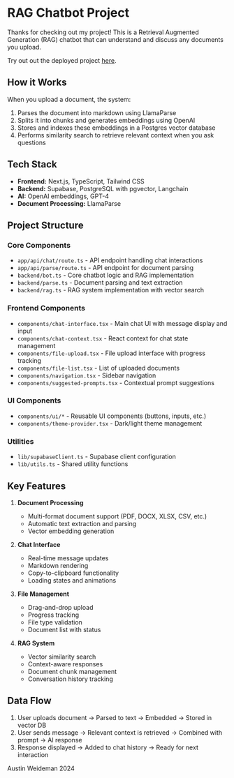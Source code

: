 # RAG Chatbot Project

Thanks for checking out my project! This is a Retrieval Augmented Generation (RAG) chatbot that can understand and discuss any documents you upload.

Try out out the deployed project [here](https://rag-chatbot-pearl.vercel.app/).

## How it Works

When you upload a document, the system:

1. Parses the document into markdown using LlamaParse
2. Splits it into chunks and generates embeddings using OpenAI
3. Stores and indexes these embeddings in a Postgres vector database
4. Performs similarity search to retrieve relevant context when you ask questions

## Tech Stack

- **Frontend:** Next.js, TypeScript, Tailwind CSS
- **Backend:** Supabase, PostgreSQL with pgvector, Langchain
- **AI:** OpenAI embeddings, GPT-4
- **Document Processing:** LlamaParse

## Project Structure

### Core Components

- `app/api/chat/route.ts` - API endpoint handling chat interactions
- `app/api/parse/route.ts` - API endpoint for document parsing
- `backend/bot.ts` - Core chatbot logic and RAG implementation
- `backend/parse.ts` - Document parsing and text extraction
- `backend/rag.ts` - RAG system implementation with vector search

### Frontend Components

- `components/chat-interface.tsx` - Main chat UI with message display and input
- `components/chat-context.tsx` - React context for chat state management
- `components/file-upload.tsx` - File upload interface with progress tracking
- `components/file-list.tsx` - List of uploaded documents
- `components/navigation.tsx` - Sidebar navigation
- `components/suggested-prompts.tsx` - Contextual prompt suggestions

### UI Components

- `components/ui/*` - Reusable UI components (buttons, inputs, etc.)
- `components/theme-provider.tsx` - Dark/light theme management

### Utilities

- `lib/supabaseClient.ts` - Supabase client configuration
- `lib/utils.ts` - Shared utility functions

## Key Features

1. **Document Processing**
   - Multi-format document support (PDF, DOCX, XLSX, CSV, etc.)
   - Automatic text extraction and parsing
   - Vector embedding generation

2. **Chat Interface**
   - Real-time message updates
   - Markdown rendering
   - Copy-to-clipboard functionality
   - Loading states and animations

3. **File Management**
   - Drag-and-drop upload
   - Progress tracking
   - File type validation
   - Document list with status

4. **RAG System**
   - Vector similarity search
   - Context-aware responses
   - Document chunk management
   - Conversation history tracking

## Data Flow

1. User uploads document → Parsed to text → Embedded → Stored in vector DB
2. User sends message → Relevant context is retrieved → Combined with prompt → AI response
3. Response displayed → Added to chat history → Ready for next interaction


Austin Weideman
2024